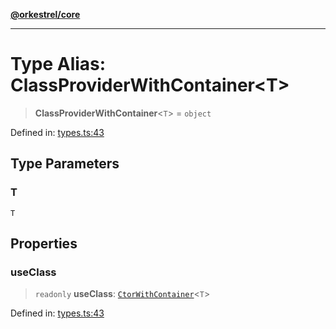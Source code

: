 [**@orkestrel/core**](../index.md)

***

# Type Alias: ClassProviderWithContainer\<T\>

> **ClassProviderWithContainer**\<`T`\> = `object`

Defined in: [types.ts:43](https://github.com/orkestrel/core/blob/4aab0d299da5f30a0c75f3eda95d1b02f821688d/src/types.ts#L43)

## Type Parameters

### T

`T`

## Properties

### useClass

> `readonly` **useClass**: [`CtorWithContainer`](CtorWithContainer.md)\<`T`\>

Defined in: [types.ts:43](https://github.com/orkestrel/core/blob/4aab0d299da5f30a0c75f3eda95d1b02f821688d/src/types.ts#L43)
